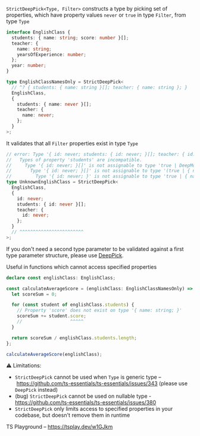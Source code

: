 `StrictDeepPick<Type, Filter>` constructs a type by picking set of properties, which have property values `never` or
`true` in type `Filter`, from type `Type`

```ts
interface EnglishClass {
  students: { name: string; score: number }[];
  teacher: {
    name: string;
    yearsOfExperience: number;
  };
  year: number;
}

type EnglishClassNamesOnly = StrictDeepPick<
  // ^? { students: { name: string }[]; teacher: { name: string }; }
  EnglishClass,
  {
    students: { name: never }[];
    teacher: {
      name: never;
    };
  }
>;
```

It validates that all `Filter` properties exist in type `Type`

```ts
// error: Type '{ id: never; students: { id: never; }[]; teacher: { id: never; }; }' does not satisfy the constraint '{ students?: true | DeepModify<{ name: string; score: number; }[]> | undefined; teacher?: true | { name?: true | undefined; yearsOfExperience?: true | undefined; } | undefined; year?: true | undefined; }'.
//   Types of property 'students' are incompatible.
//     Type '{ id: never; }[]' is not assignable to type 'true | DeepModify<{ name: string; score: number; }[]> | undefined'.
//       Type '{ id: never; }[]' is not assignable to type '(true | { name?: true | undefined; score?: true | undefined; } | undefined)[]'.
//         Type '{ id: never; }' is not assignable to type 'true | { name?: true | undefined; score?: true | undefined; } | undefined'.
type UnknownEnglishClass = StrictDeepPick<
  EnglishClass,
  {
    id: never;
    students: { id: never }[];
    teacher: {
      id: never;
    };
  }
  // ^^^^^^^^^^^^^^^^^^^^^^^^
>;
```

If you don't need a second type parameter to be validated against a first type parameter structure, please use
[DeepPick](../deep-pick/).

Useful in functions which cannot access specified properties

```ts
declare const englishClass: EnglishClass;

const calculateAverageScore = (englishClass: EnglishClassNamesOnly) => {
  let scoreSum = 0;

  for (const student of englishClass.students) {
    // Property 'score' does not exist on type '{ name: string; }'
    scoreSum += student.score;
    //                  ^^^^^
  }

  return scoreSum / englishClass.students.length;
};

calculateAverageScore(englishClass);
```

⚠️ Limitations:

- `StrictDeepPick` cannot be used when `Type` is generic type
  – https://github.com/ts-essentials/ts-essentials/issues/343 (please use `DeepPick` instead)
- (bug) `StrictDeepPick` cannot be used on nullable type - https://github.com/ts-essentials/ts-essentials/issues/380
- `StrictDeepPick` only limits access to specified properties in your codebase, but doesn't remove them in runtime

TS Playground – https://tsplay.dev/w1GJkm
